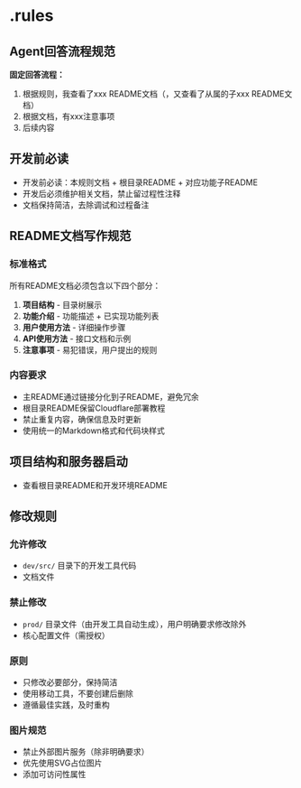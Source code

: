 # .rules

## Agent回答流程规范
**固定回答流程：**
1. 根据规则，我查看了xxx README文档（，又查看了从属的子xxx README文档）
2. 根据文档，有xxx注意事项
3. 后续内容

## 开发前必读
- 开发前必读：本规则文档 + 根目录README + 对应功能子README
- 开发后必须维护相关文档，禁止留过程性注释
- 文档保持简洁，去除调试和过程备注

## README文档写作规范

### 标准格式
所有README文档必须包含以下四个部分：
1. **项目结构** - 目录树展示
2. **功能介绍** - 功能描述 + 已实现功能列表
3. **用户使用方法** - 详细操作步骤
4. **API使用方法** - 接口文档和示例
5. **注意事项** - 易犯错误，用户提出的规则

### 内容要求
- 主README通过链接分化到子README，避免冗余
- 根目录README保留Cloudflare部署教程
- 禁止重复内容，确保信息及时更新
- 使用统一的Markdown格式和代码块样式

## 项目结构和服务器启动
- 查看根目录README和开发环境README

## 修改规则

### 允许修改
- `dev/src/` 目录下的开发工具代码
- 文档文件

### 禁止修改
- `prod/` 目录文件（由开发工具自动生成），用户明确要求修改除外
- 核心配置文件（需授权）

### 原则
- 只修改必要部分，保持简洁
- 使用移动工具，不要创建后删除
- 遵循最佳实践，及时重构

### 图片规范
- 禁止外部图片服务（除非明确要求）
- 优先使用SVG占位图片
- 添加可访问性属性